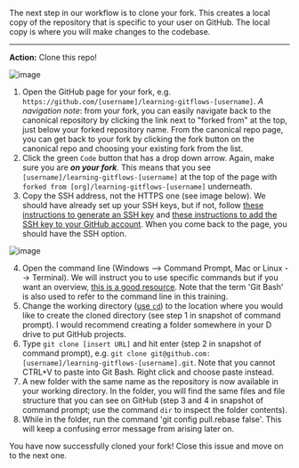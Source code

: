The next step in our workflow is to clone your fork. This creates a local copy of the repository that is specific to your user on GitHub. The local copy is where you will make changes to the codebase. 

----
**Action:** Clone this repo!

![image](https://github.com/CUAHSI/learning-gitflows-template/assets/28936967/53cd6b35-03ec-45d5-bd64-8b889162efd9)

1. Open the GitHub page for your fork, e.g. `https://github.com/[username]/learning-gitflows-[username]`. *A navigation note*: from your fork, you can easily navigate back to the canonical repository by clicking the link next to "forked from" at the top, just below your forked repository name. From the canonical repo page, you can get back to your fork by clicking the fork button on the canonical repo and choosing your existing fork from the list.
2. Click the green `Code` button that has a drop down arrow. Again, make sure you are ***on your fork***. This means that you see `[username]/learning-gitflows-[username]` at the top of the page with `forked from [org]/learning-gitflows-[username]` underneath.
3. Copy the SSH address, not the HTTPS one (see image below). We should have already set up your SSH keys, but if not, follow [these instructions to generate an SSH key](https://help.github.com/en/github/authenticating-to-github/generating-a-new-ssh-key-and-adding-it-to-the-ssh-agent) and [these instructions to add the SSH key to your GitHub account](https://help.github.com/en/github/authenticating-to-github/adding-a-new-ssh-key-to-your-github-account). When you come back to the page, you should have the SSH option.

![image](https://github.com/CUAHSI/learning-gitflows-template/assets/13220910/03273273-ebc7-4d7f-955c-dfaedf68edaa)

4. Open the command line (Windows --> Command Prompt, Mac or Linux --> Terminal). We will instruct you to use specific commands but if you want an overview, [this is a good resource](https://www.g2.com/articles/command-line-interface#cli-vs-gui). Note that the term 'Git Bash' is also used to refer to the command line in this training.
5. Change the working directory ([use `cd`](https://stackoverflow.com/questions/17753986/how-to-change-directory-using-windows-command-line)) to the location where you would like to create the cloned directory (see step 1 in snapshot of command prompt). I would recommend creating a folder somewhere in your D drive to put GitHub projects.
6. Type `git clone [insert URL]` and hit enter (step 2 in snapshot of command prompt), e.g. `git clone git@github.com:[username]/learning-gitflows-[username].git`. Note that you cannot CTRL+V to paste into Git Bash. Right click and choose paste instead.
7. A new folder with the same name as the repository is now available in your working directory. In the folder, you will find the same files and file structure that you can see on GitHub (step 3 and 4 in snapshot of command prompt; use the command `dir` to inspect the folder contents).
8. While in the folder, run the command 'git config pull.rebase false'. This will keep a confusing error message from arising later on.

You have now successfully cloned your fork! Close this issue and move on to the next one.
